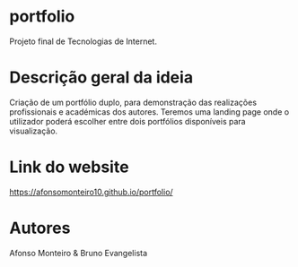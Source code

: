 # portfolio
Projeto final de Tecnologias de Internet.

# Descrição geral da ideia
Criação de um portfólio duplo, para demonstração das realizações profissionais e académicas dos autores. Teremos uma landing page onde o utilizador poderá escolher entre dois portfólios disponíveis para visualização.

# Link do website
https://afonsomonteiro10.github.io/portfolio/

# Autores
Afonso Monteiro & Bruno Evangelista

